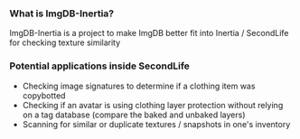 ### What is ImgDB-Inertia? ###

ImgDB-Inertia is a project to make ImgDB better fit into Inertia / SecondLife for checking texture similarity

### Potential applications inside SecondLife ###

+ Checking image signatures to determine if a clothing item was copybotted
+ Checking if an avatar is using clothing layer protection without relying on a tag database (compare the baked and unbaked layers)
+ Scanning for similar or duplicate textures / snapshots in one's inventory
